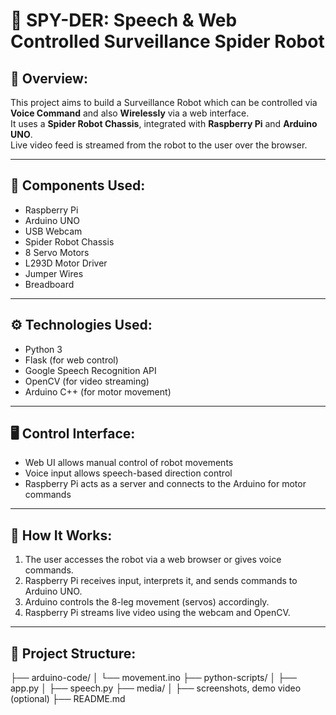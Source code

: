 # 🤖 SPY-DER: Speech & Web Controlled Surveillance Spider Robot

## 🧠 Overview:
This project aims to build a Surveillance Robot which can be controlled via **Voice Command** and also **Wirelessly** via a web interface.  
It uses a **Spider Robot Chassis**, integrated with **Raspberry Pi** and **Arduino UNO**.  
Live video feed is streamed from the robot to the user over the browser.

---

## 🔧 Components Used:

- Raspberry Pi
- Arduino UNO
- USB Webcam
- Spider Robot Chassis
- 8 Servo Motors
- L293D Motor Driver
- Jumper Wires
- Breadboard

---

## ⚙️ Technologies Used:

- Python 3
- Flask (for web control)
- Google Speech Recognition API
- OpenCV (for video streaming)
- Arduino C++ (for motor movement)

---

## 🖥️ Control Interface:

- Web UI allows manual control of robot movements
- Voice input allows speech-based direction control
- Raspberry Pi acts as a server and connects to the Arduino for motor commands

---

## 📝 How It Works:

1. The user accesses the robot via a web browser or gives voice commands.
2. Raspberry Pi receives input, interprets it, and sends commands to Arduino UNO.
3. Arduino controls the 8-leg movement (servos) accordingly.
4. Raspberry Pi streams live video using the webcam and OpenCV.

---

## 📁 Project Structure:

├── arduino-code/
│ └── movement.ino
├── python-scripts/
│ ├── app.py
│ ├── speech.py
├── media/
│ ├── screenshots, demo video (optional)
├── README.md